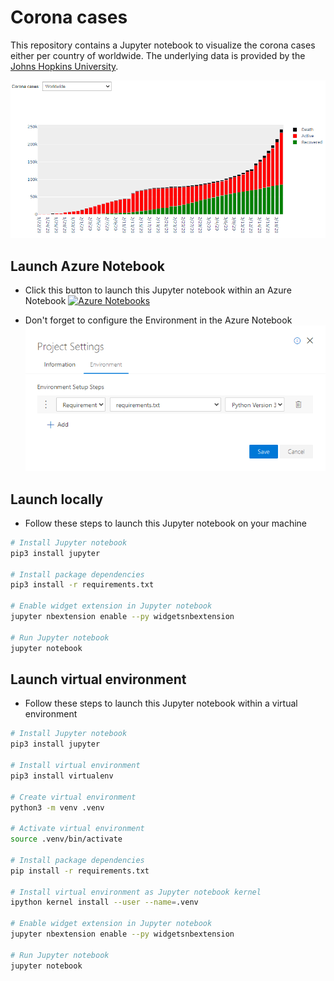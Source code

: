 # Corona cases
This repository contains a Jupyter notebook to visualize the corona cases either per country of worldwide. The underlying data is provided by the [Johns Hopkins University](https://github.com/CSSEGISandData/COVID-19/). 

![Bar Chart](img/bar_chart.png)

## Launch Azure Notebook
- Click this button to launch this Jupyter notebook within an Azure Notebook
[![Azure Notebooks](https://notebooks.azure.com/launch.png)](https://notebooks.azure.com/import/gh/fawohlsc/corona-cases)

- Don't forget to configure the Environment in the Azure Notebook
![Azure Notebook Environment](img/notebook_enviroment.png)

## Launch locally
- Follow these steps to launch this Jupyter notebook on your machine
```bash
# Install Jupyter notebook
pip3 install jupyter

# Install package dependencies
pip3 install -r requirements.txt

# Enable widget extension in Jupyter notebook
jupyter nbextension enable --py widgetsnbextension

# Run Jupyter notebook
jupyter notebook
```

## Launch virtual environment
- Follow these steps to launch this Jupyter notebook within a virtual environment

```bash
# Install Jupyter notebook
pip3 install jupyter

# Install virtual environment
pip3 install virtualenv

# Create virtual environment
python3 -m venv .venv

# Activate virtual environment
source .venv/bin/activate

# Install package dependencies
pip install -r requirements.txt

# Install virtual environment as Jupyter notebook kernel
ipython kernel install --user --name=.venv

# Enable widget extension in Jupyter notebook
jupyter nbextension enable --py widgetsnbextension

# Run Jupyter notebook
jupyter notebook
```
